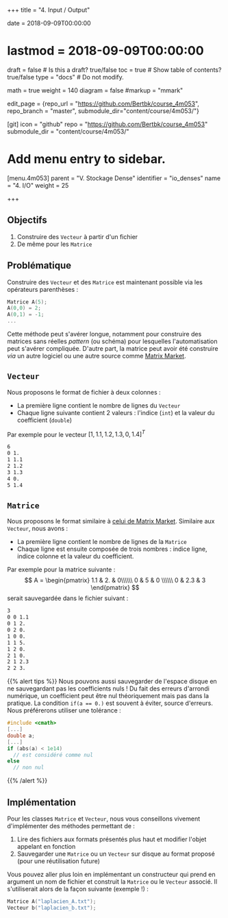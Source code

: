 +++
title = "4. Input / Output"

date = 2018-09-09T00:00:00
# lastmod = 2018-09-09T00:00:00

draft = false  # Is this a draft? true/false
toc = true  # Show table of contents? true/false
type = "docs"  # Do not modify.

math = true
weight = 140
diagram = false
#markup = "mmark"

edit_page = {repo_url = "https://github.com/Bertbk/course_4m053", repo_branch = "master", submodule_dir="content/course/4m053/"}

[git]
  icon = "github"
  repo = "https://github.com/Bertbk/course_4m053"
  submodule_dir = "content/course/4m053/"

# Add menu entry to sidebar.
[menu.4m053]
  parent = "V. Stockage Dense"
  identifier = "io_denses"
  name = "4. I/O"
  weight = 25

+++

## Objectifs

1. Construire des `Vecteur` à partir d'un fichier
2. De même pour les `Matrice`

## Problématique

Construire des `Vecteur` et des `Matrice` est maintenant possible via les opérateurs parenthèses :

```cpp
Matrice A(5);
A(0,0) = 2;
A(0,1) = -1;
...
```

Cette méthode peut s'avérer longue, notamment pour construire des matrices sans réelles *pattern* (ou schéma) pour lesquelles l'automatisation peut s'avérer compliquée. D'autre part, la matrice peut avoir été construire *via* un autre logiciel ou une autre source comme [Matrix Market](https://math.nist.gov/MatrixMarket/).

## `Vecteur`

Nous proposons le format de fichier à deux colonnes : 

- La première ligne contient le nombre de lignes du `Vecteur`
- Chaque ligne suivante contient 2 valeurs : l'indice (`int`) et la valeur du coefficient (`double`)
 
Par exemple pour le vecteur $[1, 1.1, 1.2, 1.3, 0, 1.4]^T$ 

```bash
6
0 1.
1 1.1
2 1.2
3 1.3
4 0.
5 1.4
```

## `Matrice`

Nous proposons le format similaire à [celui de Matrix Market](https://math.nist.gov/MatrixMarket/formats.html#mm). Similaire aux `Vecteur`, nous avons :

- La première ligne contient le nombre de lignes de la `Matrice`
- Chaque ligne est ensuite composée de trois nombres : indice ligne, indice colonne et la valeur du coefficient. 

Par exemple pour la matrice suivante :
$$
A = \begin{pmatrix}
1.1 & 2. & 0\\\\\\
0 & 5 & 0 \\\\\\
0 & 2.3 & 3 
\end{pmatrix}
$$
serait sauvegardée dans le fichier suivant :

```bash
3
0 0 1.1
0 1 2.
0 2 0.
1 0 0.
1 1 5.
1 2 0.
2 1 0.
2 1 2.3
2 2 3.
```

{{% alert tips %}}
Nous pouvons aussi sauvegarder de l'espace disque en ne sauvegardant pas les coefficients nuls ! Du fait des erreurs d'arrondi numérique, un coefficient peut être nul théoriquement mais pas dans la pratique. La condition `if(a == 0.)` est souvent à éviter, source d'erreurs. Nous préférerons utiliser une tolérance :
```cpp
#include <cmath>
[...]
double a;
[...]
if (abs(a) < 1e14)
  // est considéré comme nul
else
  // non nul
```
{{% /alert %}}

## Implémentation

Pour les classes `Matrice` et `Vecteur`, nous vous conseillons vivement d'implémenter des méthodes permettant de :

1. Lire des fichiers aux formats présentés plus haut et modifier l'objet appelant en fonction
2. Sauvegarder une `Matrice` ou un `Vecteur` sur disque au format proposé (pour une réutilisation future)

Vous pouvez aller plus loin en implémentant un constructeur qui prend en argument un nom de fichier et construit la `Matrice` ou le `Vecteur` associé. Il s'utiliserait alors de la façon suivante (exemple !) :

```cpp
Matrice A("laplacien_A.txt");
Vecteur b("laplacien_b.txt");
```